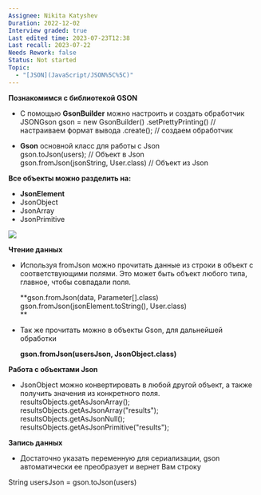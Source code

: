 ```yaml
---
Assignee: Nikita Katyshev
Duration: 2022-12-02
Interview graded: true
Last edited time: 2023-07-23T12:38
Last recall: 2023-07-22
Needs Rework: false
Status: Not started
Topic:
  - "[JSON](JavaScript/JSON%5C%5C)"
---
```

**Познакомимся с библиотекой GSON**

- С помощью **GsonBuilder** можно настроить и создать обработчик  
    JSONGson gson = new GsonBuilder() .setPrettyPrinting() // настраиваем формат вывода .create(); // создаем обработчик  
    
- **Gson** основной класс для работы с Json  
    gson.toJson(users); // Объект в Json  
    gson.fromJson(jsonString, User.class) // Объект из Json  
    

**Все объекты можно разделить на:**

- **JsonElement**
- JsonObject
- JsonArray
- JsonPrimitive

[![](https://lh6.googleusercontent.com/ZG2I_v9pXr7-yB8tOmok_rT4RqM_SbUZCRRuNc5w9X05Pwd01mll43-27_z9y68v8Cn-DhzVPrGO9U8AvduSfBYV-TNJaXwFL6Oxdxk5huNKkeRozQdX8hWF8dJqiJE2j_khs1nDDXaa9sjnfMm6qL5pKUBO64XRuDUsidXJ3ODkZVp_stc7trYL7JYPpSJV)](https://lh6.googleusercontent.com/ZG2I_v9pXr7-yB8tOmok_rT4RqM_SbUZCRRuNc5w9X05Pwd01mll43-27_z9y68v8Cn-DhzVPrGO9U8AvduSfBYV-TNJaXwFL6Oxdxk5huNKkeRozQdX8hWF8dJqiJE2j_khs1nDDXaa9sjnfMm6qL5pKUBO64XRuDUsidXJ3ODkZVp_stc7trYL7JYPpSJV)

**Чтение данных**

- Используя fromJson можно прочитать данные из строки в объект с соответствующими полями. Это может быть объект любого типа, главное, чтобы совпадали поля.  
      
    **gson.fromJson(data, Parameter[].class)  
    gson.fromJson(jsonElement.toString(), User.class)  
    **
- Так же прочитать можно в объекты Gson, для дальнейшей обработки  
      
    **gson.fromJson(usersJson, JsonObject.class)**

**Работа с объектами Json**

- JsonObject можно конвертировать в любой другой объект, а также получить значения из конкретного поля.  
    resultsObjects.getAsJsonArray();  
    resultsObjects.getAsJsonArray("results");  
    resultsObjects.getAsJsonNull();  
    resultsObjects.getAsJsonPrimitive("results");  
    

**Запись данных**

- Достаточно указать переменную для сериализации, gson автоматически ее преобразует и вернет Вам строку

String usersJson = gson.toJson(users)